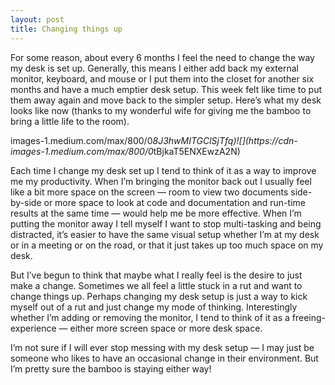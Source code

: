 ```yaml
---
layout: post
title: Changing things up
---
```


For some reason, about every 6 months I feel the need to change the way my
desk is set up. Generally, this means I either add back my external monitor,
keyboard, and mouse or I put them into the closet for another six months and
have a much emptier desk setup. This week felt like time to put them away
again and move back to the simpler setup. Here’s what my desk looks like now
(thanks to my wonderful wife for giving me the bamboo to bring a little life
to the room).

images-1.medium.com/max/800/0*8J3hwMITGClSjTfq)![](https://cdn-
images-1.medium.com/max/800/0*tBjkaT5ENXEwzA2N)

Each time I change my desk set up I tend to think of it as a way to improve me
my productivity. When I’m bringing the monitor back out I usually feel like a
bit more space on the screen — room to view two documents side-by-side or more
space to look at code and documentation and run-time results at the same time
— would help me be more effective. When I’m putting the monitor away I tell
myself I want to stop multi-tasking and being distracted, it’s easier to have
the same visual setup whether I’m at my desk or in a meeting or on the road,
or that it just takes up too much space on my desk.

But I’ve begun to think that maybe what I really feel is the desire to just
make a change. Sometimes we all feel a little stuck in a rut and want to
change things up. Perhaps changing my desk setup is just a way to kick myself
out of a rut and just change my mode of thinking. Interestingly whether I’m
adding or removing the monitor, I tend to think of it as a freeing-experience
— either more screen space or more desk space.

I’m not sure if I will ever stop messing with my desk setup — I may just be
someone who likes to have an occasional change in their environment. But I’m
pretty sure the bamboo is staying either way!

